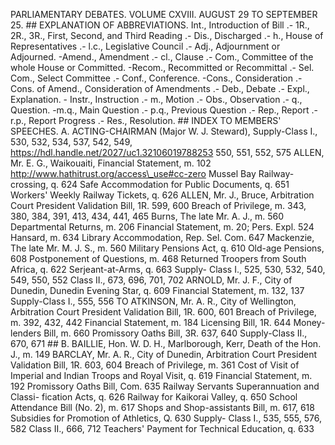 PARLIAMENTARY DEBATES. VOLUME CXVIII. AUGUST 29 TO SEPTEMBER 25. ## EXPLANATION OF ABBREVIATIONS. Int., Introduction of Bill .- 1R., 2R., 3R., First, Second, and Third Reading .- Dis., Discharged .- h., House of Representatives .- l.c., Legislative Council .- Adj., Adjournment or Adjourned. -Amend., Amendment .- cl., Clause .- Com., Committee of the whole House or Committed. -Recom., Recommitted or Recommittal .- Sel. Com., Select Committee .- Conf., Conference. -Cons., Consideration .- Cons. of Amend., Consideration of Amendments .- Deb., Debate .- Expl., Explanation. - Instr., Instruction .- m., Motion .- Obs., Observation .- q., Question. -m.q., Main Question .- p.q., Previous Question .- Rep., Report .- r.p., Report Progress .- Res., Resolution. ## INDEX TO MEMBERS' SPEECHES. A. ACTING-CHAIRMAN (Major W. J. Steward), Supply-Class I., 530, 532, 534, 537, 542, 549, https://hdl.handle.net/2027/uc1.32106019788253 550, 551, 552, 575 ALLEN, Mr. E. G., Waikouaiti, Financial Statement, m. 102 http://www.hathitrust.org/access\_use#cc-zero Mussel Bay Railway-crossing, q. 624 Safe Accommodation for Public Documents, q. 651 Workers' Weekly Railway Tickets, q. 626 ALLEN, Mr. J., Bruce, Arbitration Court President Validation Bill, 1R. 599, 600 Breach of Privilege, m. 343, 380, 384, 391, 413, 434, 441, 465 Burns, The late Mr. A. J., m. 560 Departmental Returns, m. 206 Financial Statement, m. 20; Pers. Expl. 524 Hansard, m. 634 Library Accommodation, Rep. Sel. Com. 647 Mackenzie, The late Mr. M. J. S., m. 560 Military Pensions Act, q. 610 Old-age Pensions, 608 Postponement of Questions, m. 468 Returned Troopers from South Africa, q. 622 Serjeant-at-Arms, q. 663 Supply- Class I., 525, 530, 532, 540, 549, 550, 552 Class II., 673, 696, 701, 702 ARNOLD, Mr. J. F., City of Dunedin, Dunedin Evening Star, q. 609 Financial Statement, m. 132, 137 Supply-Class I., 555, 556 TO ATKINSON, Mr. A. R., City of Wellington, Arbitration Court President Validation Bill, 1R. 600, 601 Breach of Privilege, m. 392, 432, 442 Financial Statement, m. 184 Licensing Bill, 1R. 644 Money-lenders Bill, m. 660 Promissory Oaths Bill, 3R. 637, 640 Supply-Class II., 670, 671 ## B. BAILLIE, Hon. W. D. H., Marlborough, Kerr, Death of the Hon. J., m. 149 BARCLAY, Mr. A. R., City of Dunedin, Arbitration Court President Validation Bill, 1R. 603, 604 Breach of Privilege, m. 361 Cost of Visit of Imperial and Indian Troops and Royal Visit, q. 619 Financial Statement, m. 192 Promissory Oaths Bill, Com. 635 Railway Servants Superannuation and Classi- fication Acts, q. 626 Railway for Kaikorai Valley, q. 650 School Attendance Bill (No. 2), m. 617 Shops and Shop-assistants Bill, m. 617, 618 Subsidies for Promotion of Athletics, Q. 630 Supply- Class I., 535, 555, 576, 582 Class II., 666, 712 Teachers' Payment for Technical Education, q. 633 
